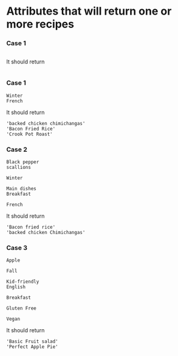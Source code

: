 # Attributes that will return one or more recipes

### Case 1

```text

```

It should return 

```text

```



### Case 1

```text
Winter
French
```

It should return 

```text
'backed chicken chimichangas'
'Bacon Fried Rice'
'Crook Pot Roast'
```



### Case 2

```text
Black pepper
scallions

Winter

Main dishes
Breakfast

French
```

It should return 

```text
'Bacon fried rice'
'backed chicken Chimichangas'
```



### Case 3

```text
Apple

Fall

Kid-friendly
English

Breakfast

Gluten Free

Vegan
```

It should return 

```text
'Basic Fruit salad'
'Perfect Apple Pie'
```



